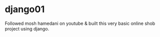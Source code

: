 # django01

Followed mosh hamedani on youtube & built this very basic online shob project using django.
